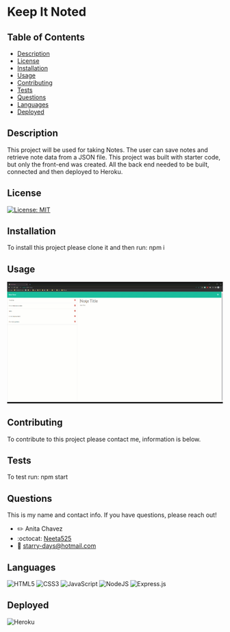 # Keep It Noted

## Table of Contents
- [Description](#description)
- [License](#license)
- [Installation](#installation)
- [Usage](#usage)
- [Contributing](#contributing)
- [Tests](#test)
- [Questions](#questions)
- [Languages](#languages)
- [Deployed](#deployed)

## Description
This project will be used for taking Notes. The user can save notes and retrieve note data from a JSON file. This project was built with starter code, but only the front-end was created. All the back end needed to be built, connected and then deployed to Heroku.

## License
[![License: MIT](https://img.shields.io/badge/License-MIT-yellow.svg)](https://opensource.org/licenses/MIT)

## Installation
To install this project please clone it and then run: npm i

## Usage
![NotedGIF](assets/KeepNoted.gif) 

## Contributing
To contribute to this project please contact me, information is below.

## Tests
To test run: npm start

## Questions
This is my name and contact info. If you have questions, please reach out!
- :pencil2: Anita Chavez 
- :octocat: [Neeta525](https://github.com/Neeta525)
- :email: starry-days@hotmail.com

## Languages
![HTML5](https://img.shields.io/badge/html5-%23E34F26.svg?style=for-the-badge&logo=html5&logoColor=white)
![CSS3](https://img.shields.io/badge/css3-%231572B6.svg?style=for-the-badge&logo=css3&logoColor=white)
![JavaScript](https://img.shields.io/badge/javascript-%23323330.svg?style=for-the-badge&logo=javascript&logoColor=%23F7DF1E)
![NodeJS](https://img.shields.io/badge/node.js-6DA55F?style=for-the-badge&logo=node.js&logoColor=white)
![Express.js](https://img.shields.io/badge/express.js-%23404d59.svg?style=for-the-badge&logo=express&logoColor=%2361DAFB)

## Deployed
![Heroku](https://img.shields.io/badge/heroku-%23430098.svg?style=for-the-badge&logo=heroku&logoColor=white)

